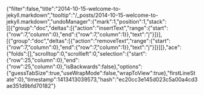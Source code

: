 {"filter":false,"title":"2014-10-15-welcome-to-jekyll.markdown","tooltip":"/_posts/2014-10-15-welcome-to-jekyll.markdown","undoManager":{"mark":1,"position":1,"stack":[[{"group":"doc","deltas":[{"action":"insertText","range":{"start":{"row":7,"column":0},"end":{"row":7,"column":1}},"text":"j"}]}],[{"group":"doc","deltas":[{"action":"removeText","range":{"start":{"row":7,"column":0},"end":{"row":7,"column":1}},"text":"j"}]}]]},"ace":{"folds":[],"scrolltop":0,"scrollleft":0,"selection":{"start":{"row":25,"column":0},"end":{"row":25,"column":0},"isBackwards":false},"options":{"guessTabSize":true,"useWrapMode":false,"wrapToView":true},"firstLineState":0},"timestamp":1413413039573,"hash":"ec20cc3e145d023c5a00a4cd3ae351d9bfd70182"}